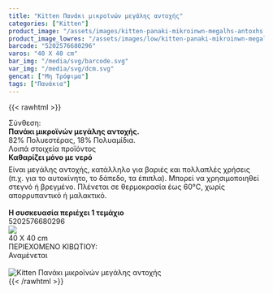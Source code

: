 ```yaml
---
title: "Kitten Πανάκι μικροϊνών μεγάλης αντοχής"
categories: ["Kitten"]
product_image: "/assets/images/kitten-panaki-mikroinwn-megalhs-antoxhs.jpg"
product_image_lowres: "/assets/images/low/kitten-panaki-mikroinwn-megalhs-antoxhs.jpg"
barcode: "5202576680296"
varos: "40 Χ 40 cm"
bar_img: "/media/svg/barcode.svg"
var_img: "/media/svg/dcm.svg"
gencat: ["Μη Τρόφιμα"]
tags: ["Πανάκια"]
---
```

{{< rawhtml >}}

<div class="sload220"><div class="product"><div id="sistatika">Σύνθεση:</div><div class="alltext"><b>Πανάκι μικροϊνών μεγάλης αντοχής.</b><br>82% Πολυεστέρας, 18% Πολυαμίδια.<br></div><div id="loipa">Λοιπά στοιχεία προϊόντος</div><div class="alltext"><b style="margin:0">Καθαρίζει μόνο με νερό<img src="https://lh3.googleusercontent.com/-b0P8LoIAcCU/W8uA8gYqmYI/AAAAAAAACJo/CqIArNVCDMES9xhyJeGfvaBD6ytwDUgugCEwYBhgL/drop%25404x.png" style="width:12px;margin-bottom:10px;margin-left:10px"></b><br>Είναι μεγάλης αντοχής, κατάλληλο για βαριές και πολλαπλές χρήσεις (π.χ. για το αυτοκίνητο, το δάπεδο, τα έπιπλα). Μπορεί να χρησιμοποιηθεί στεγνό ή βρεγμένο. Πλένεται σε θερμοκρασία έως 60°C, χωρίς απορρυπαντικό ή μαλακτικό.<br><br><b>Η συσκευασία περιέχει 1 τεμάχιο</b><br></div><div id="barcode"><div id="barimage1"></div><span id="bartext">5202576680296</span></div><div id="varos"><div id="varosimage" style="margin:0"><img src="https://sites.google.com/site/sklplfiles/files/dim3.png"></div><span id="varostext">40 Χ 40 cm</span></div><div id="kivotio">ΠΕΡΙΕΧΟΜΕΝΟ ΚΙΒΩΤΙΟΥ:<br>Αναμένεται</div><br><div class="pimg"><img alt="Kitten Πανάκι μικροϊνών μεγάλης αντοχής" title="Kitten Πανάκι μικροϊνών μεγάλης αντοχής" src="/assets/images/kitten-panaki-mikroinwn-megalhs-antoxhs.jpg"></div></div></div>
{{< /rawhtml >}}


